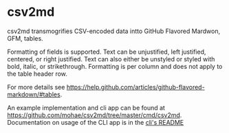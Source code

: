 # csv2md
csv2md transmogrifies CSV-encoded data intto GitHub Flavored Mardwon, GFM, tables.

Formatting of fields is supported. Text can be unjustified, left justified, centered, or right justified.  Text can also either be unstyled or styled with bold, italic, or strikethrough.  Formatting is per column and does not apply to the table header row.

For more details see https://help.github.com/articles/github-flavored-markdown/#tables.

An example implementation and cli app can be found at https://github.com/mohae/csv2md/tree/master/cmd/csv2md.  Documentation on usage of the CLI app is in the [cli's README](https://github.com/mohae/csv2md/blob/master/cmd/csv2md/README.md)
